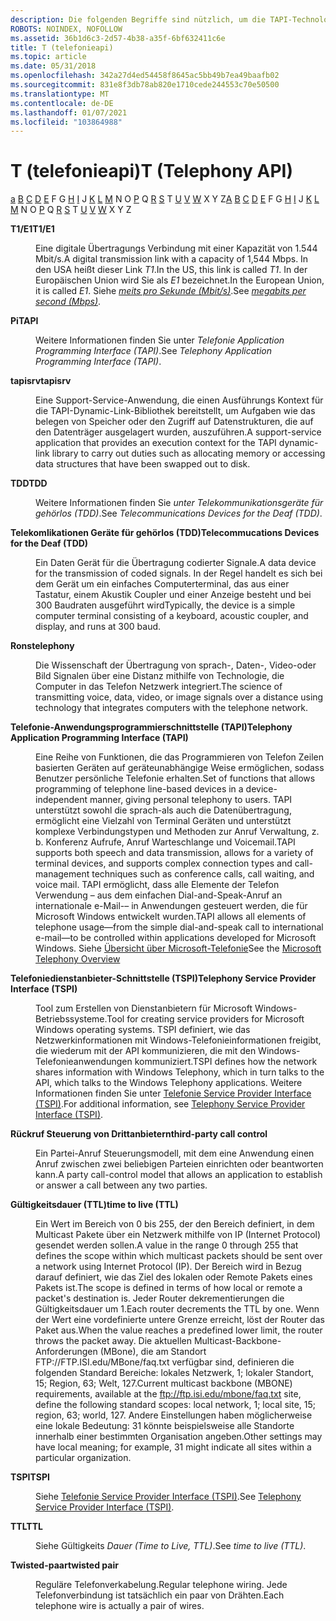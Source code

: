 ```yaml
---
description: Die folgenden Begriffe sind nützlich, um die TAPI-Technologie zu verstehen.
ROBOTS: NOINDEX, NOFOLLOW
ms.assetid: 36b1d6c3-2d57-4b38-a35f-6bf632411c6e
title: T (telefonieapi)
ms.topic: article
ms.date: 05/31/2018
ms.openlocfilehash: 342a27d4ed54458f8645ac5bb49b7ea49baafb02
ms.sourcegitcommit: 831e8f3db78ab820e1710cede244553c70e50500
ms.translationtype: MT
ms.contentlocale: de-DE
ms.lasthandoff: 01/07/2021
ms.locfileid: "103864988"
---
```

# <a name="t-telephony-api"></a><span data-ttu-id="ba379-103">T (telefonieapi)</span><span class="sxs-lookup"><span data-stu-id="ba379-103">T (Telephony API)</span></span>

<span data-ttu-id="ba379-104">[a](a-tapgloss.md) [B](b-tapgloss.md) [C](c-tapgloss.md) [D](d-tapgloss.md) [E](e-tapgloss.md) F G [H](h-tapgloss.md) [I](i-tapgloss.md) J [K](k-tapgloss.md) [L](l-tapgloss.md) [M](m-tapgloss.md) N O [P](p-tapgloss.md) Q [R](r-tapgloss.md) [S](s-tapgloss.md) T [U](u-tapgloss.md) [V](v-tapgloss.md) [W](w-tapgloss.md) X Y Z</span><span class="sxs-lookup"><span data-stu-id="ba379-104">[A](a-tapgloss.md) [B](b-tapgloss.md) [C](c-tapgloss.md) [D](d-tapgloss.md) [E](e-tapgloss.md) F G [H](h-tapgloss.md) [I](i-tapgloss.md) J [K](k-tapgloss.md) [L](l-tapgloss.md) [M](m-tapgloss.md) N O [P](p-tapgloss.md) Q [R](r-tapgloss.md) [S](s-tapgloss.md) T [U](u-tapgloss.md) [V](v-tapgloss.md) [W](w-tapgloss.md) X Y Z</span></span>

<dl> <dt>

<span data-ttu-id="ba379-105"><span id="tapi2.t1_e1_tapgloss"></span><span id="TAPI2.T1_E1_TAPGLOSS"></span>**T1/E1**</span><span class="sxs-lookup"><span data-stu-id="ba379-105"><span id="tapi2.t1_e1_tapgloss"></span><span id="TAPI2.T1_E1_TAPGLOSS"></span>**T1/E1**</span></span>
</dt> <dd>

<span data-ttu-id="ba379-106">Eine digitale Übertragungs Verbindung mit einer Kapazität von 1.544 Mbit/s.</span><span class="sxs-lookup"><span data-stu-id="ba379-106">A digital transmission link with a capacity of 1,544 Mbps.</span></span> <span data-ttu-id="ba379-107">In den USA heißt dieser Link *T1*.</span><span class="sxs-lookup"><span data-stu-id="ba379-107">In the US, this link is called *T1*.</span></span> <span data-ttu-id="ba379-108">In der Europäischen Union wird Sie als *E1* bezeichnet.</span><span class="sxs-lookup"><span data-stu-id="ba379-108">In the European Union, it is called *E1*.</span></span> <span data-ttu-id="ba379-109">Siehe [*meits pro Sekunde (Mbit/s)*](m-tapgloss.md).</span><span class="sxs-lookup"><span data-stu-id="ba379-109">See [*megabits per second (Mbps)*](m-tapgloss.md).</span></span>

</dd> <dt>

<span data-ttu-id="ba379-110"><span id="tapi2.tapi_tapgloss"></span><span id="TAPI2.TAPI_TAPGLOSS"></span>**Pi**</span><span class="sxs-lookup"><span data-stu-id="ba379-110"><span id="tapi2.tapi_tapgloss"></span><span id="TAPI2.TAPI_TAPGLOSS"></span>**TAPI**</span></span>
</dt> <dd>

<span data-ttu-id="ba379-111">Weitere Informationen finden Sie unter *Telefonie Application Programming Interface (TAPI)*.</span><span class="sxs-lookup"><span data-stu-id="ba379-111">See *Telephony Application Programming Interface (TAPI)*.</span></span>

</dd> <dt>

<span data-ttu-id="ba379-112"><span id="tapi2.tapisrv_tapgloss"></span><span id="TAPI2.TAPISRV_TAPGLOSS"></span>**tapisrv**</span><span class="sxs-lookup"><span data-stu-id="ba379-112"><span id="tapi2.tapisrv_tapgloss"></span><span id="TAPI2.TAPISRV_TAPGLOSS"></span>**tapisrv**</span></span>
</dt> <dd>

<span data-ttu-id="ba379-113">Eine Support-Service-Anwendung, die einen Ausführungs Kontext für die TAPI-Dynamic-Link-Bibliothek bereitstellt, um Aufgaben wie das belegen von Speicher oder den Zugriff auf Datenstrukturen, die auf den Datenträger ausgelagert wurden, auszuführen.</span><span class="sxs-lookup"><span data-stu-id="ba379-113">A support-service application that provides an execution context for the TAPI dynamic-link library to carry out duties such as allocating memory or accessing data structures that have been swapped out to disk.</span></span>

</dd> <dt>

<span data-ttu-id="ba379-114"><span id="tapi2.tdd_tapgloss"></span><span id="TAPI2.TDD_TAPGLOSS"></span>**TDD**</span><span class="sxs-lookup"><span data-stu-id="ba379-114"><span id="tapi2.tdd_tapgloss"></span><span id="TAPI2.TDD_TAPGLOSS"></span>**TDD**</span></span>
</dt> <dd>

<span data-ttu-id="ba379-115">Weitere Informationen finden Sie *unter Telekommunikationsgeräte für gehörlos (TDD)*.</span><span class="sxs-lookup"><span data-stu-id="ba379-115">See *Telecommunications Devices for the Deaf (TDD)*.</span></span>

</dd> <dt>

<span data-ttu-id="ba379-116"><span id="tapi2.telecommucations_devices_for_the_deaf_tdd__tapgloss"></span><span id="TAPI2.TELECOMMUCATIONS_DEVICES_FOR_THE_DEAF_TDD__TAPGLOSS"></span>**Telekomlikationen Geräte für gehörlos (TDD)**</span><span class="sxs-lookup"><span data-stu-id="ba379-116"><span id="tapi2.telecommucations_devices_for_the_deaf_tdd__tapgloss"></span><span id="TAPI2.TELECOMMUCATIONS_DEVICES_FOR_THE_DEAF_TDD__TAPGLOSS"></span>**Telecommucations Devices for the Deaf (TDD)**</span></span>
</dt> <dd>

<span data-ttu-id="ba379-117">Ein Daten Gerät für die Übertragung codierter Signale.</span><span class="sxs-lookup"><span data-stu-id="ba379-117">A data device for the transmission of coded signals.</span></span> <span data-ttu-id="ba379-118">In der Regel handelt es sich bei dem Gerät um ein einfaches Computerterminal, das aus einer Tastatur, einem Akustik Coupler und einer Anzeige besteht und bei 300 Baudraten ausgeführt wird</span><span class="sxs-lookup"><span data-stu-id="ba379-118">Typically, the device is a simple computer terminal consisting of a keyboard, acoustic coupler, and display, and runs at 300 baud.</span></span>

</dd> <dt>

<span data-ttu-id="ba379-119"><span id="tapi2.telephony_tapgloss"></span><span id="TAPI2.TELEPHONY_TAPGLOSS"></span>**Rons**</span><span class="sxs-lookup"><span data-stu-id="ba379-119"><span id="tapi2.telephony_tapgloss"></span><span id="TAPI2.TELEPHONY_TAPGLOSS"></span>**telephony**</span></span>
</dt> <dd>

<span data-ttu-id="ba379-120">Die Wissenschaft der Übertragung von sprach-, Daten-, Video-oder Bild Signalen über eine Distanz mithilfe von Technologie, die Computer in das Telefon Netzwerk integriert.</span><span class="sxs-lookup"><span data-stu-id="ba379-120">The science of transmitting voice, data, video, or image signals over a distance using technology that integrates computers with the telephone network.</span></span>

</dd> <dt>

<span data-ttu-id="ba379-121"><span id="tapi2.telephony_application_programming_interface_tapi__tapgloss"></span><span id="TAPI2.TELEPHONY_APPLICATION_PROGRAMMING_INTERFACE_TAPI__TAPGLOSS"></span>**Telefonie-Anwendungsprogrammierschnittstelle (TAPI)**</span><span class="sxs-lookup"><span data-stu-id="ba379-121"><span id="tapi2.telephony_application_programming_interface_tapi__tapgloss"></span><span id="TAPI2.TELEPHONY_APPLICATION_PROGRAMMING_INTERFACE_TAPI__TAPGLOSS"></span>**Telephony Application Programming Interface (TAPI)**</span></span>
</dt> <dd>

<span data-ttu-id="ba379-122">Eine Reihe von Funktionen, die das Programmieren von Telefon Zeilen basierten Geräten auf geräteunabhängige Weise ermöglichen, sodass Benutzer persönliche Telefonie erhalten.</span><span class="sxs-lookup"><span data-stu-id="ba379-122">Set of functions that allows programming of telephone line-based devices in a device-independent manner, giving personal telephony to users.</span></span> <span data-ttu-id="ba379-123">TAPI unterstützt sowohl die sprach-als auch die Datenübertragung, ermöglicht eine Vielzahl von Terminal Geräten und unterstützt komplexe Verbindungstypen und Methoden zur Anruf Verwaltung, z. b. Konferenz Aufrufe, Anruf Warteschlange und Voicemail.</span><span class="sxs-lookup"><span data-stu-id="ba379-123">TAPI supports both speech and data transmission, allows for a variety of terminal devices, and supports complex connection types and call-management techniques such as conference calls, call waiting, and voice mail.</span></span> <span data-ttu-id="ba379-124">TAPI ermöglicht, dass alle Elemente der Telefon Verwendung – aus dem einfachen Dial-and-Speak-Anruf an internationale e-Mail-– in Anwendungen gesteuert werden, die für Microsoft Windows entwickelt wurden.</span><span class="sxs-lookup"><span data-stu-id="ba379-124">TAPI allows all elements of telephone usage—from the simple dial-and-speak call to international e-mail—to be controlled within applications developed for Microsoft Windows.</span></span> <span data-ttu-id="ba379-125">Siehe [Übersicht über Microsoft-Telefonie](./microsoft-telephony-overview.md)</span><span class="sxs-lookup"><span data-stu-id="ba379-125">See the [Microsoft Telephony Overview](./microsoft-telephony-overview.md)</span></span>

</dd> <dt>

<span data-ttu-id="ba379-126"><span id="tapi2.telephony_service_provider_interface_tspi__tapgloss"></span><span id="TAPI2.TELEPHONY_SERVICE_PROVIDER_INTERFACE_TSPI__TAPGLOSS"></span>**Telefoniedienstanbieter-Schnittstelle (TSPI)**</span><span class="sxs-lookup"><span data-stu-id="ba379-126"><span id="tapi2.telephony_service_provider_interface_tspi__tapgloss"></span><span id="TAPI2.TELEPHONY_SERVICE_PROVIDER_INTERFACE_TSPI__TAPGLOSS"></span>**Telephony Service Provider Interface (TSPI)**</span></span>
</dt> <dd>

<span data-ttu-id="ba379-127">Tool zum Erstellen von Dienstanbietern für Microsoft Windows-Betriebssysteme.</span><span class="sxs-lookup"><span data-stu-id="ba379-127">Tool for creating service providers for Microsoft Windows operating systems.</span></span> <span data-ttu-id="ba379-128">TSPI definiert, wie das Netzwerkinformationen mit Windows-Telefonieinformationen freigibt, die wiederum mit der API kommunizieren, die mit den Windows-Telefonieanwendungen kommuniziert.</span><span class="sxs-lookup"><span data-stu-id="ba379-128">TSPI defines how the network shares information with Windows Telephony, which in turn talks to the API, which talks to the Windows Telephony applications.</span></span> <span data-ttu-id="ba379-129">Weitere Informationen finden Sie unter [Telefonie Service Provider Interface (TSPI)](./telephony-service-provider-interface-tspi-.md).</span><span class="sxs-lookup"><span data-stu-id="ba379-129">For additional information, see [Telephony Service Provider Interface (TSPI)](./telephony-service-provider-interface-tspi-.md).</span></span>

</dd> <dt>

<span data-ttu-id="ba379-130"><span id="tapi2.third_party_call_control_tapgloss"></span><span id="TAPI2.THIRD_PARTY_CALL_CONTROL_TAPGLOSS"></span>**Rückruf Steuerung von Drittanbietern**</span><span class="sxs-lookup"><span data-stu-id="ba379-130"><span id="tapi2.third_party_call_control_tapgloss"></span><span id="TAPI2.THIRD_PARTY_CALL_CONTROL_TAPGLOSS"></span>**third-party call control**</span></span>
</dt> <dd>

<span data-ttu-id="ba379-131">Ein Partei-Anruf Steuerungsmodell, mit dem eine Anwendung einen Anruf zwischen zwei beliebigen Parteien einrichten oder beantworten kann.</span><span class="sxs-lookup"><span data-stu-id="ba379-131">A party call-control model that allows an application to establish or answer a call between any two parties.</span></span>

</dd> <dt>

<span data-ttu-id="ba379-132"><span id="tapi2.time_to_live_ttl__tapgloss"></span><span id="TAPI2.TIME_TO_LIVE_TTL__TAPGLOSS"></span>**Gültigkeitsdauer (TTL)**</span><span class="sxs-lookup"><span data-stu-id="ba379-132"><span id="tapi2.time_to_live_ttl__tapgloss"></span><span id="TAPI2.TIME_TO_LIVE_TTL__TAPGLOSS"></span>**time to live (TTL)**</span></span>
</dt> <dd>

<span data-ttu-id="ba379-133">Ein Wert im Bereich von 0 bis 255, der den Bereich definiert, in dem Multicast Pakete über ein Netzwerk mithilfe von IP (Internet Protocol) gesendet werden sollen.</span><span class="sxs-lookup"><span data-stu-id="ba379-133">A value in the range 0 through 255 that defines the scope within which multicast packets should be sent over a network using Internet Protocol (IP).</span></span> <span data-ttu-id="ba379-134">Der Bereich wird in Bezug darauf definiert, wie das Ziel des lokalen oder Remote Pakets eines Pakets ist.</span><span class="sxs-lookup"><span data-stu-id="ba379-134">The scope is defined in terms of how local or remote a packet's destination is.</span></span> <span data-ttu-id="ba379-135">Jeder Router dekrementierungen die Gültigkeitsdauer um 1.</span><span class="sxs-lookup"><span data-stu-id="ba379-135">Each router decrements the TTL by one.</span></span> <span data-ttu-id="ba379-136">Wenn der Wert eine vordefinierte untere Grenze erreicht, löst der Router das Paket aus.</span><span class="sxs-lookup"><span data-stu-id="ba379-136">When the value reaches a predefined lower limit, the router throws the packet away.</span></span> <span data-ttu-id="ba379-137">Die aktuellen Multicast-Backbone-Anforderungen (MBone), die am Standort FTP://FTP.ISI.edu/MBone/faq.txt verfügbar sind, definieren die folgenden Standard Bereiche: lokales Netzwerk, 1; lokaler Standort, 15; Region, 63; Welt, 127.</span><span class="sxs-lookup"><span data-stu-id="ba379-137">Current multicast backbone (MBONE) requirements, available at the ftp://ftp.isi.edu/mbone/faq.txt site, define the following standard scopes: local network, 1; local site, 15; region, 63; world, 127.</span></span> <span data-ttu-id="ba379-138">Andere Einstellungen haben möglicherweise eine lokale Bedeutung: 31 könnte beispielsweise alle Standorte innerhalb einer bestimmten Organisation angeben.</span><span class="sxs-lookup"><span data-stu-id="ba379-138">Other settings may have local meaning; for example, 31 might indicate all sites within a particular organization.</span></span>

</dd> <dt>

<span data-ttu-id="ba379-139"><span id="tapi2.tspi_tapgloss"></span><span id="TAPI2.TSPI_TAPGLOSS"></span>**TSPI**</span><span class="sxs-lookup"><span data-stu-id="ba379-139"><span id="tapi2.tspi_tapgloss"></span><span id="TAPI2.TSPI_TAPGLOSS"></span>**TSPI**</span></span>
</dt> <dd>

<span data-ttu-id="ba379-140">Siehe [Telefonie Service Provider Interface (TSPI)](./telephony-service-provider-interface-tspi-.md).</span><span class="sxs-lookup"><span data-stu-id="ba379-140">See [Telephony Service Provider Interface (TSPI)](./telephony-service-provider-interface-tspi-.md).</span></span>

</dd> <dt>

<span data-ttu-id="ba379-141"><span id="tapi2.ttl_tapgloss"></span><span id="TAPI2.TTL_TAPGLOSS"></span>**TTL**</span><span class="sxs-lookup"><span data-stu-id="ba379-141"><span id="tapi2.ttl_tapgloss"></span><span id="TAPI2.TTL_TAPGLOSS"></span>**TTL**</span></span>
</dt> <dd>

<span data-ttu-id="ba379-142">Siehe Gültigkeits *Dauer (Time to Live, TTL)*.</span><span class="sxs-lookup"><span data-stu-id="ba379-142">See *time to live (TTL)*.</span></span>

</dd> <dt>

<span data-ttu-id="ba379-143"><span id="tapi2.twisted_pair_tapgloss"></span><span id="TAPI2.TWISTED_PAIR_TAPGLOSS"></span>**Twisted-paar**</span><span class="sxs-lookup"><span data-stu-id="ba379-143"><span id="tapi2.twisted_pair_tapgloss"></span><span id="TAPI2.TWISTED_PAIR_TAPGLOSS"></span>**twisted pair**</span></span>
</dt> <dd>

<span data-ttu-id="ba379-144">Reguläre Telefonverkabelung.</span><span class="sxs-lookup"><span data-stu-id="ba379-144">Regular telephone wiring.</span></span> <span data-ttu-id="ba379-145">Jede Telefonverbindung ist tatsächlich ein paar von Drähten.</span><span class="sxs-lookup"><span data-stu-id="ba379-145">Each telephone wire is actually a pair of wires.</span></span>

</dd> </dl>

 

 
